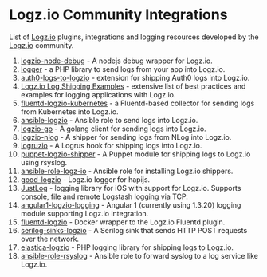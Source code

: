 # Logz.io Community Integrations

List of [Logz.io](https://logz.io) plugins, integrations and logging resources developed by the [Logz.io](https://logz.io) community.

1. [logzio-node-debug] - A nodejs debug wrapper for Logz.io.
2. [logger] - a PHP library to send logs from your app into Logz.io.
3. [auth0-logs-to-logzio] - extension for shipping Auth0 logs into Logz.io.
4. [Logz.io Log Shipping Examples] - extensive list of best practices and examples for logging applications with Logz.io. 
5. [fluentd-logzio-kubernetes] - a Fluentd-based collector for sending logs from Kubernetes into Logz.io.
6. [ansible-logzio] - Ansible role to send logs into Logz.io. 
7. [logzio-go] - A golang client for sending logs into Logz.io.
8. [logzio-nlog] - A shipper for sending logs from NLog into Logz.io. 
9. [logruzio] - A Logrus hook for shipping logs into Logz.io. 
10. [puppet-logzio-shipper] - A Puppet module for shipping logs to Logz.io using rsyslog. 
11. [ansible-role-logz-io] - Ansible role for installing Logz.io shippers.
12. [good-logzio] - Logz.io logger for hapijs. 
13. [JustLog] - logging library for iOS with support for Logz.io. Supports console, file and remote Logstash logging via TCP.
14. [angular1-logzio-logging] - Angular 1 (currently using 1.3.20) logging module supporting Logz.io integration.
15. [fluentd-logzio] - Docker wrapper to the Logz.io Fluentd plugin.
16. [serilog-sinks-logzio] - A Serilog sink that sends HTTP POST requests over the network.
17. [elastica-logzio] - PHP logging library for shipping logs to Logz.io.
18. [ansible-role-rsyslog] - Ansible role to forward syslog to a log service like Logz.io.

[threatsatck-to-logzio]: https://github.com/threatstack/threatstack-to-logzio
[logger]: https://github.com/vagnercsouza/logger
[auth0-logs-to-logzio]: https://github.com/pantheon-systems/auth0-logs-to-logzio
[Logz.io Log Shipping Examples]:https://github.com/rentacenter/logzio
[fluentd-logzio-kubernetes]:https://github.com/snyk/fluentd-logzio-kubernetes
[ansible-logzio]:https://github.com/jmcvetta/ansible-logzio
[logzio-go]:https://github.com/dougEfresh/logzio-go
[logzio-nlog]:https://github.com/kylewest/logzio-nlog
[logruzio]:https://github.com/bshuster-repo/logruzio
[puppet-logzio-shipper]: https://github.com/iwalz/puppet-logzio_shipper
[ansible-role-logz-io]: https://github.com/wtanaka/ansible-role-logz-io
[good-logzio]:  https://gitlab.com/widgetic/good-logzio
[JustLog]: https://github.com/justeat/JustLog
[angular1-logzio-logging]: https://github.com/drmikecrowe/angular1-logzio-logging
[fluentd-logzio]: https://github.com/jdrago999/fluentd-logzio
[serilog-sinks-logzio]: https://github.com/asperheim/serilog-sinks-logzio
[elastica-logzio]: https://github.com/lordoffreaks/elastica-logzio
[logzio-node-debug]: https://github.com/amio-io/logzio-node-debug
[ansible-role-rsyslog]: https://github.com/papanito/ansible-role-rsyslog
